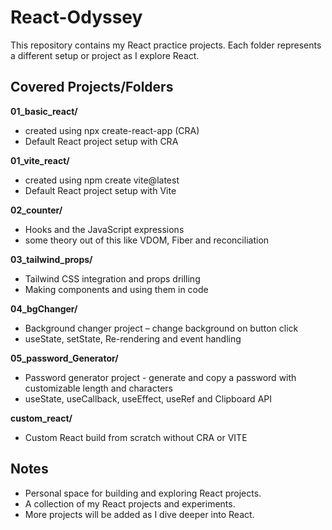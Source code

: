 # React-Odyssey

This repository contains my React practice projects.
Each folder represents a different setup or project as I explore React.

## Covered Projects/Folders

**01_basic_react/**
- created using npx create-react-app (CRA)
- Default React project setup with CRA

**01_vite_react/**
- created using npm create vite@latest
- Default React project setup with Vite

**02_counter/**
- Hooks and the JavaScript expressions
- some theory out of this like VDOM, Fiber and reconciliation

**03_tailwind_props/**
- Tailwind CSS integration and props drilling
- Making components and using them in code

**04_bgChanger/**
- Background changer project – change background on button click
- useState, setState, Re-rendering and event handling

**05_password_Generator/**
- Password generator project - generate and copy a password with customizable length and characters
- useState, useCallback, useEffect, useRef and Clipboard API

**custom_react/**
- Custom React build from scratch without CRA or VITE

## Notes
- Personal space for building and exploring React projects. 
- A collection of my React projects and experiments.  
- More projects will be added as I dive deeper into React.